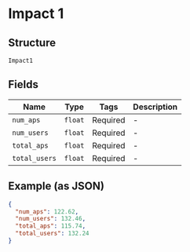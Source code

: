 
# Impact 1

## Structure

`Impact1`

## Fields

| Name | Type | Tags | Description |
|  --- | --- | --- | --- |
| `num_aps` | `float` | Required | - |
| `num_users` | `float` | Required | - |
| `total_aps` | `float` | Required | - |
| `total_users` | `float` | Required | - |

## Example (as JSON)

```json
{
  "num_aps": 122.62,
  "num_users": 132.46,
  "total_aps": 115.74,
  "total_users": 132.24
}
```

